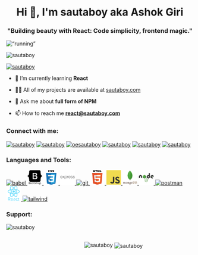 <h1 align="center">Hi 👋, I'm sautaboy aka Ashok Giri</h1>
<h3 align="center">"Building beauty with React: Code simplicity, frontend magic."</h3>
<img align=“right” width=400 alt=“running”  src="[https://t3.ftcdn.net/jpg/04/42/64/64/360_F_442646431_DsDOW2wlXl6JhZCxxDr7afMgUFOkjaW1.jpg](https://user-images.githubusercontent.com/14011726/94132137-7d4fc100-fe7c-11ea-8512-69f90cb65e48.gif)">

<p align="left"> <img src="https://komarev.com/ghpvc/?username=sautaboy&label=Profile%20views&color=0e75b6&style=flat" alt="sautaboy" /> </p>

<p align="left"> <a href="https://twitter.com/sautaboy" target="blank"><img src="https://img.shields.io/twitter/follow/sautaboy?logo=twitter&style=for-the-badge" alt="sautaboy" /></a> </p>

- 🌱 I’m currently learning **React**

- 👨‍💻 All of my projects are available at [sautaboy.com](sautaboy.com)

- 💬 Ask me about **full form of NPM**

- 📫 How to reach me **react@sautaboy.com**

<h3 align="left">Connect with me:</h3>
<p align="left">
<a href="https://twitter.com/sautaboy" target="blank"><img align="center" src="https://raw.githubusercontent.com/rahuldkjain/github-profile-readme-generator/master/src/images/icons/Social/twitter.svg" alt="sautaboy" height="30" width="40" /></a>
<a href="https://linkedin.com/in/sautaboy" target="blank"><img align="center" src="https://raw.githubusercontent.com/rahuldkjain/github-profile-readme-generator/master/src/images/icons/Social/linked-in-alt.svg" alt="sautaboy" height="30" width="40" /></a>
<a href="https://fb.com/oesautaboy" target="blank"><img align="center" src="https://raw.githubusercontent.com/rahuldkjain/github-profile-readme-generator/master/src/images/icons/Social/facebook.svg" alt="oesautaboy" height="30" width="40" /></a>
<a href="https://instagram.com/sautaboy" target="blank"><img align="center" src="https://raw.githubusercontent.com/rahuldkjain/github-profile-readme-generator/master/src/images/icons/Social/instagram.svg" alt="sautaboy" height="30" width="40" /></a>
<a href="https://www.youtube.com/c/sautaboy" target="blank"><img align="center" src="https://raw.githubusercontent.com/rahuldkjain/github-profile-readme-generator/master/src/images/icons/Social/youtube.svg" alt="sautaboy" height="30" width="40" /></a>
<a href="https://discord.gg/sautaboy" target="blank"><img align="center" src="https://raw.githubusercontent.com/rahuldkjain/github-profile-readme-generator/master/src/images/icons/Social/discord.svg" alt="sautaboy" height="30" width="40" /></a>
</p>

<h3 align="left">Languages and Tools:</h3>
<p align="left"> <a href="https://babeljs.io/" target="_blank" rel="noreferrer"> <img src="https://www.vectorlogo.zone/logos/babeljs/babeljs-icon.svg" alt="babel" width="40" height="40"/> </a> <a href="https://getbootstrap.com" target="_blank" rel="noreferrer"> <img src="https://raw.githubusercontent.com/devicons/devicon/master/icons/bootstrap/bootstrap-plain-wordmark.svg" alt="bootstrap" width="40" height="40"/> </a> <a href="https://www.w3schools.com/css/" target="_blank" rel="noreferrer"> <img src="https://raw.githubusercontent.com/devicons/devicon/master/icons/css3/css3-original-wordmark.svg" alt="css3" width="40" height="40"/> </a> <a href="https://expressjs.com" target="_blank" rel="noreferrer"> <img src="https://raw.githubusercontent.com/devicons/devicon/master/icons/express/express-original-wordmark.svg" alt="express" width="40" height="40"/> </a> <a href="https://git-scm.com/" target="_blank" rel="noreferrer"> <img src="https://www.vectorlogo.zone/logos/git-scm/git-scm-icon.svg" alt="git" width="40" height="40"/> </a> <a href="https://www.w3.org/html/" target="_blank" rel="noreferrer"> <img src="https://raw.githubusercontent.com/devicons/devicon/master/icons/html5/html5-original-wordmark.svg" alt="html5" width="40" height="40"/> </a> <a href="https://developer.mozilla.org/en-US/docs/Web/JavaScript" target="_blank" rel="noreferrer"> <img src="https://raw.githubusercontent.com/devicons/devicon/master/icons/javascript/javascript-original.svg" alt="javascript" width="40" height="40"/> </a> <a href="https://www.mongodb.com/" target="_blank" rel="noreferrer"> <img src="https://raw.githubusercontent.com/devicons/devicon/master/icons/mongodb/mongodb-original-wordmark.svg" alt="mongodb" width="40" height="40"/> </a> <a href="https://nodejs.org" target="_blank" rel="noreferrer"> <img src="https://raw.githubusercontent.com/devicons/devicon/master/icons/nodejs/nodejs-original-wordmark.svg" alt="nodejs" width="40" height="40"/> </a> <a href="https://postman.com" target="_blank" rel="noreferrer"> <img src="https://www.vectorlogo.zone/logos/getpostman/getpostman-icon.svg" alt="postman" width="40" height="40"/> </a> <a href="https://reactjs.org/" target="_blank" rel="noreferrer"> <img src="https://raw.githubusercontent.com/devicons/devicon/master/icons/react/react-original-wordmark.svg" alt="react" width="40" height="40"/> </a> <a href="https://tailwindcss.com/" target="_blank" rel="noreferrer"> <img src="https://www.vectorlogo.zone/logos/tailwindcss/tailwindcss-icon.svg" alt="tailwind" width="40" height="40"/> </a> </p>

<h3 align="left">Support:</h3>
<p><a href="https://www.buymeacoffee.com/sautaboy"> <img align="left" src="https://cdn.buymeacoffee.com/buttons/v2/default-yellow.png" height="50" width="210" alt="sautaboy" /></a></p><br><br>

<p><img align="left" src="https://github-readme-stats.vercel.app/api/top-langs?username=sautaboy&show_icons=true&locale=en&layout=compact" alt="sautaboy" /></p>

<p>&nbsp;<img align="center" src="https://github-readme-stats.vercel.app/api?username=sautaboy&show_icons=true&locale=en" alt="sautaboy" /></p>
